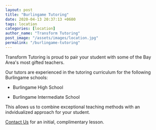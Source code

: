 ```yaml
---
layout: post
title: "Burlingame Tutoring"
date: 2020-04-13 20:37:13 +0600
tags: location
categories: [location]
author_name: "Transform Tutoring"
post_image: "/assets/images/location.jpg"
permalink: "/burlingame-tutoring"
---
```



Transform Tutoring is proud to pair your student with some of the Bay Area's most gifted teachers. 

Our tutors are experienced in the tutoring curriculum for the following Burlingame schools:

* Burlingame High School

* Burlingame Intermediate School

This allows us to combine exceptional teaching methods with an indvidualized approach for your student.

[Contact Us](/pages/contact) for an initial, complimentary lesson. 


